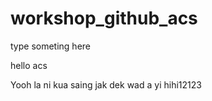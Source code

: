 # workshop_github_acs

type someting here

hello acs

Yooh la ni kua saing jak dek wad
a yi hihi12123
